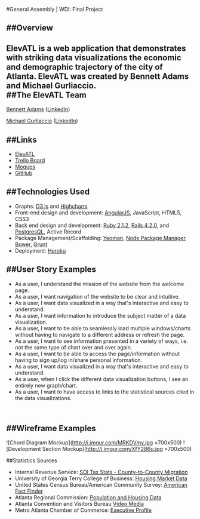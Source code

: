 #General Assembly | WDI: Final Project

##Overview
---
**ElevATL** is a web application that demonstrates with striking data visualizations the economic and demographic trajectory of the city of Atlanta. ElevATL was created by Bennett Adams and Michael Gurliaccio.
<br />
##The ElevATL Team
---
[Bennett Adams](https://github.com/bennettatoms) ([LinkedIn](https://www.linkedin.com/pub/bennett-adams/8/181/3b9))

[Michael Gurliaccio](https://github.com/gurliaccio) ([LinkedIn](https://www.linkedin.com/in/firebad))

##Links
---
* [ElevATL](http://elevatl.herokuapp.com/)
* [Trello Board](https://trello.com/b/TI6qNTvi/atl-data-viz-app) 
* [Moqups](https://moqups.com/#!/edit/gurliaccio/a4Sr4F4P)
* [GitHub](https://github.com/bennettatoms/atl_data)


##Technologies Used
---
* Graphs: [D3.js](http://d3js.org/) and [Highcharts](http://www.highcharts.com/)
* Front-end design and development: [AngularJS](https://angularjs.org/), JavaScript, HTML5, CSS3
* Back end design and development: [Ruby 2.1.2](https://www.ruby-lang.org/en/), [Rails 4.2.0](http://weblog.rubyonrails.org/), and [PostgresQL](http://www.postgresql.org/), Active Record
* Package Management/Scaffolding: [Yeoman](http://yeoman.io/), [Node Package Manager](https://www.npmjs.com/), [Bower](http://bower.io/), [Grunt](http://gruntjs.com/)
* Deployment: [Heroku](https://www.heroku.com/)

##User Story Examples
---
* As a user, I understand the mission of the website from the welcome page.
* As a user, I want navigation of the website to be clear and intuitive.
* As a user, I want data visualized in a way that's interactive and easy to understand.
* As a user, I want information to introduce the subject matter of a data visualization.
* As a user, I want to be able to seamlessly load multiple windows/charts without having to navigate to a different address or refresh the page.
* As a user, I want to see information presented in a variety of ways, i.e. not the same type of chart over and over again.
* As a user, I want to be able to access the page/information without having to sign up/log in/share personal information.
* As a user, I want data visualized in a way that's interactive and easy to understand.
* As a user, when I click the different data visualization buttons, I see an entirely new graph/chart.
* As a user, I want to have access to links to the statistical sources cited in the data visualizations.
<br />

##Wireframe Examples
---
![Chord Diagram Mockup](http://i.imgur.com/MRKDVmy.jpg =700x500)
![Development Section Mockup](http://i.imgur.com/XfY2B6u.jpg =700x500)

##Statistics Sources

* Internal Revenue Service: [SOI Tax Stats - County-to-County Migration](http://www.irs.gov/uac/SOI-Tax-Stats-County-to-County-Migration-Data-Files)
* University of Georgia Terry College of Business: [Housing Market Data](http://www.terry.uga.edu/about/centers-institutes/selig/housing#cite-text-0-0)
* United States Census Bureau/American Community Survey: [American Fact Finder](http://factfinder.census.gov/faces/nav/jsf/pages/community_facts.xhtml)
* Atlanta Regional Commission: [Population and Housing Data](http://www.atlantaregional.com/info-center/arc-region/population-housing-data)
* Atlanta Convention and Visitors Bureau [Video Media](http://news.atlanta.net/research)
* Metro Atlanta Chamber of Commerce: [Executive Profile](http://www.metroatlantachamber.com/docs/resources/metro-atlanta-an-executive-profile-.pdf?sfvrsn=0)